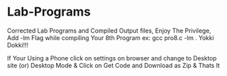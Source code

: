 # Lab-Programs
Corrected Lab Programs and Compiled Output files, Enjoy The Privilege, Add -lm Flag while compiling Your 8th Program ex: gcc pro8.c -lm . Yokki Dokki!!!

If Your Using a Phone click on settings on browser and change to Desktop site (or) Desktop Mode
&
Click on Get Code and Download as Zip
& 
Thats It

